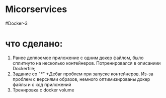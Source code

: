 # Micorservices

#Docker-3
# что сделано:
1. Ранее деплоемое приложение с одним докер файлом, было сплитнуто на несколько контейнеров. Потренировался в описаниии Dockerfile;
2. Задание со "*" +Дебаг проблем при запуске контейнеров. Из-за проблем с версиями образов, немного оптимизированы докер файлы и с код приложений
3. Тренировка с docker volume
